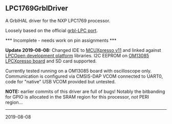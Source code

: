 ## LPC1769GrblDriver

A GrblHAL driver for the NXP LPC1769 processor.

Loosely based on the official [grbl-LPC port](https://github.com/gnea/grbl-LPC).

*** Incomplete - needs work on pin assignments ***

__Update 2019-08-08:__ Changed IDE to [MCUXpresso v11](https://www.nxp.com/design/software/development-software/mcuxpresso-software-and-tools/mcuxpresso-integrated-development-environment-ide:MCUXpresso-IDE) and linked against [LPCOpen development platform](https://www.nxp.com/design/microcontrollers-developer-resources/lpcopen-libraries-and-examples/lpcopen-software-development-platform-lpc17xx:LPCOPEN-SOFTWARE-FOR-LPC17XX) libraries. I2C EEPROM on [OM13085 LPCXpresso board](https://www.nxp.com/design/microcontrollers-developer-resources/lpc-microcontroller-utilities/lpcxpresso-board-for-lpc1769-with-cmsis-dap-probe:OM13085) and SD card supported. 

Currently tested running on a OM13085 board with oscilloscope only. Communication is configured via CMSIS-DAP VCOM connected to UART0, code for "native" USB VCOM provided but untested.

__NOTE:__ earlier commits of this driver are full of bugs! Notably the bitbanding for GPIO is allocated in the SRAM region for this processor, _not_ PERI region...

---

2019-08-08
